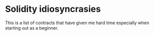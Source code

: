 # Solidity idiosyncrasies

This is a list of contracts that have given me hard time especially when starting out as a beginner.